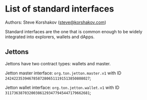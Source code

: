 # List of standard interfaces

Authors: Steve Korshakov (steve@korshakov.com)

Standard interfaces are the one that is common enough to be widely integrated into explorers, wallets and dApps.

## Jettons

Jettons have two contract types: wallets and master.

Jetton master interface: `org.ton.jetton.master.v1` with ID `242422353946785872806511191513850808027`;

Jetton wallet interface: `org.ton.jetton.wallet.v1` with ID `311736387032003861293477945447179662681`;